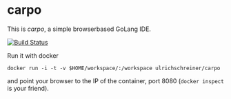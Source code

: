 carpo
=====

This is *carpo*, a simple browserbased GoLang IDE.

[![Build Status](https://drone.io/github.com/ulrichSchreiner/carpo/status.png)](https://drone.io/github.com/ulrichSchreiner/carpo/latest)

Run it with docker

```
docker run -i -t -v $HOME/workspace/:/workspace ulrichschreiner/carpo
```

and point your browser to the IP of the container, port 8080 (`docker inspect` is your friend).

